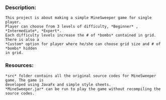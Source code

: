 ### Description:
    This project is about making a simple MineSweeper game for single player.
    Player can choose from 3 levels of difficulty, *Beginner* , *Intermediate*, *Expert*.
    Each difficulty levels increase the # of *bombs* contained in grid. There is also a
    *Custom* option for player where he/she can choose grid size and # of *bombs* hidden
    in grid. 

### Resources:
    *src* folder contains all the original source codes for MineSweeper game. The game is
    developed using JavaFx and simple style sheets. 
    *MineSweeper.jar* can be run to play the game without recompiling the source codes.